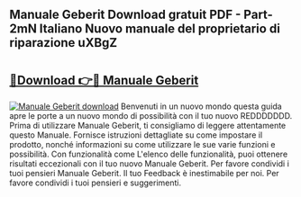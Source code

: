 ## Manuale Geberit Download gratuit PDF - Part-2mN Italiano Nuovo manuale del proprietario di riparazione uXBgZ

# <h2><a href="http://df9g55.blite.top/?on=Manuale+Geberit">🔗Download 👉🔴 Manuale Geberit</a></h2>

[![Manuale Geberit download](https://i.imgur.com/lujVjoI.png)](http://df9g55.blite.top/?on=Manuale+Geberit)
Benvenuti in un nuovo mondo questa guida apre le porte a un nuovo mondo di possibilità con il tuo nuovo REDDDDDDD. Prima di utilizzare Manuale Geberit, ti consigliamo di leggere attentamente questo Manuale. Fornisce istruzioni dettagliate su come impostare il prodotto, nonché informazioni su come utilizzare le sue varie funzioni e possibilità. Con funzionalità come L'elenco delle funzionalità, puoi ottenere risultati eccezionali con il tuo nuovo Manuale Geberit. Per favore condividi i tuoi pensieri Manuale Geberit. Il tuo Feedback è inestimabile per noi. Per favore condividi i tuoi pensieri e suggerimenti.
